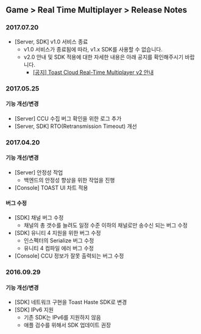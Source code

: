## Game > Real Time Multiplayer > Release Notes

### 2017.07.20
* [Server, SDK] v1.0 서비스 종료
    * v1.0 서비스가 종료됨에 따라, v1.x SDK를 사용할 수 없습니다.
    * v2.0 안내 및 SDK 적용에 대한 자세한 내용은 아래 공지를 확인해주시기 바랍니다.
        * [[공지] Toast Cloud Real-Time Multiplayer v2 안내](https://cloud.toast.com/support/notice/detail/1453435858K00360)

### 2017.05.25
#### 기능 개선/변경
* [Server] CCU 수집 버그 확인을 위한 로그 추가
* [Server, SDK] RTO(Retransmission Timeout) 개선

### 2017.04.20
#### 기능 개선/변경
* [Server] 안정성 작업
    * 백엔드의 안정성 향상을 위한 작업을 진행
* [Console] TOAST UI 차트 적용

#### 버그 수정
* [SDK] 채널 버그 수정
    * 채널의 총 갯수를 늘려도 일정 수준 이하의 채널로만 송수신 되는 버그 수정
* [SDK] 유니티 4 지원을 위한 버그 수정
    * 인스펙터의 Serialize 버그 수정
    * 유니티 4 컴파일 에러 버그 수정
* [Console] CCU 정보가 잘못 출력되는 버그 수정

### 2016.09.29
#### 기능 개선/변경
* [SDK] 네트워크 구현을 Toast Haste SDK로 변경
* [SDK] IPv6 지원
    * 기존 SDK는 IPv6를 지원하지 않음
    * 애플 검수를 위해서 SDK 업데이트 권장
